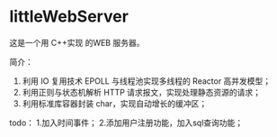 # littleWebServer
这是一个用 C++实现 的WEB 服务器。 

简介：
1. 利用 IO 复用技术 EPOLL 与线程池实现多线程的 Reactor 高并发模型；
2. 利用正则与状态机解析 HTTP 请求报文，实现处理静态资源的请求； 
3. 利用标准库容器封装 char，实现自动增长的缓冲区；

todo：
1.加入时间事件；
2.添加用户注册功能，加入sql查询功能；
